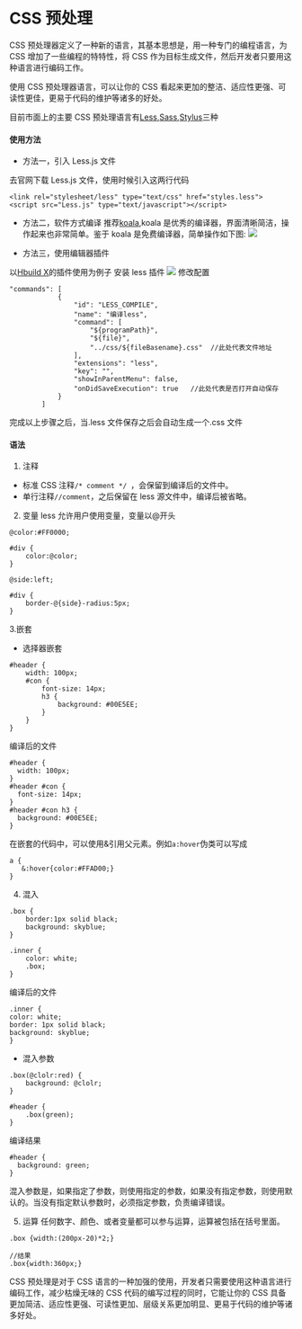 # CSS 预处理

CSS 预处理器定义了一种新的语言，其基本思想是，用一种专门的编程语言，为 CSS 增加了一些编程的特特性，将 CSS 作为目标生成文件，然后开发者只要用这种语言进行编码工作。

使用 CSS 预处理器语言，可以让你的 CSS 看起来更加的整洁、适应性更强、可读性更佳，更易于代码的维护等诸多的好处。

目前市面上的主要 CSS 预处理语言有[Less](http://lesscss.cn/),[Sass](https://www.sass.hk/),[Stylus](http://stylus-lang.com/)三种

#### 使用方法

- 方法一，引入 Less.js 文件

去官网下载 Less.js 文件，使用时候引入这两行代码

```
<link rel="stylesheet/less" type="text/css" href="styles.less">
<script src="Less.js" type="text/javascript"></script>
```

- 方法二，软件方式编译
  推荐[koala](http://koala-app.com/index-zh.html),koala 是优秀的编译器，界面清晰简洁，操作起来也非常简单。鉴于 koala 是免费编译器，简单操作如下图:
  ![](https://upload-images.jianshu.io/upload_images/19038988-71a1f1d983abc834.png?imageMogr2/auto-orient/strip%7CimageView2/2/w/1240)

- 方法三，使用编辑器插件

以[Hbuild X](http://www.dcloud.io/hbuilderx.html)的插件使用为例子
安装 less 插件
![](https://upload-images.jianshu.io/upload_images/19038988-3e2c6eb284d1759b.png?imageMogr2/auto-orient/strip%7CimageView2/2/w/1240)
修改配置

```
"commands": [
			{
				"id": "LESS_COMPILE",
				"name": "编译less",
				"command": [
					"${programPath}",
					"${file}",
					"../css/${fileBasename}.css"  //此处代表文件地址
				],
				"extensions": "less",
				"key": "",
				"showInParentMenu": false,
				"onDidSaveExecution": true   //此处代表是否打开自动保存
			}
		]
```

完成以上步骤之后，当.less 文件保存之后会自动生成一个.css 文件

#### 语法

1. 注释

- 标准 CSS 注释`/* comment */ `，会保留到编译后的文件中。
- 单行注释`//comment`，之后保留在 less 源文件中，编译后被省略。

2. 变量
   less 允许用户使用变量，变量以@开头

```
@color:#FF0000;

#div {
    color:@color;
}

@side:left;

#div {
    border-@{side}-radius:5px;
}
```

3.嵌套

- 选择器嵌套

```
#header {
	width: 100px;
	#con {
		font-size: 14px;
		h3 {
			background: #00E5EE;
		}
	}
}
```

编译后的文件

```
#header {
  width: 100px;
}
#header #con {
  font-size: 14px;
}
#header #con h3 {
  background: #00E5EE;
}
```

在嵌套的代码中，可以使用&引用父元素。例如`a:hover`伪类可以写成

```
a {
   &:hover{color:#FFAD00;}
}
```

4. 混入

```
.box {
	border:1px solid black;
	background: skyblue;
}

.inner {
	color: white;
	.box;
}
```

编译后的文件

```
.inner {
color: white;
border: 1px solid black;
background: skyblue;
}
```

- 混入参数

```
.box(@clolr:red) {
	background: @clolr;
}

#header {
	.box(green);
}
```

编译结果

```
#header {
  background: green;
}

```

混入参数是，如果指定了参数，则使用指定的参数，如果没有指定参数，则使用默认的。当没有指定默认参数时，必须指定参数，负责编译错误。

5. 运算
   任何数字、颜色、或者变量都可以参与运算，运算被包括在括号里面。

```
.box {width:(200px-20)*2;}

//结果
.box{width:360px;}
```

CSS 预处理是对于 CSS 语言的一种加强的使用，开发者只需要使用这种语言进行编码工作，减少枯燥无味的 CSS 代码的编写过程的同时，它能让你的 CSS 具备更加简洁、适应性更强、可读性更加、层级关系更加明显、更易于代码的维护等诸多好处。
